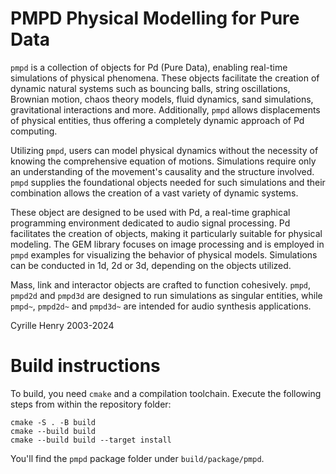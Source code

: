 PMPD Physical Modelling for Pure Data
=====================================

`pmpd` is a collection of objects for Pd (Pure Data), enabling real-time simulations of physical phenomena. These objects facilitate the creation of dynamic natural systems such as bouncing balls, string oscillations, Brownian motion, chaos theory models, fluid dynamics, sand simulations, gravitational interactions and more. Additionally, `pmpd` allows displacements of physical entities, thus offering a completely dynamic approach of Pd computing.

Utilizing `pmpd`, users can model physical dynamics without the necessity of knowing the comprehensive equation of motions. Simulations require only an understanding of the movement's causality and the structure involved. `pmpd` supplies the foundational objects needed for such simulations and their combination allows the creation of a vast variety of dynamic systems.

These object are designed to be used with Pd, a real-time graphical programming environment dedicated to audio signal processing. Pd facilitates the creation of objects, making it particularly suitable for physical modeling. The GEM library focuses on image processing and is employed in `pmpd` examples for visualizing the behavior of physical models. Simulations can be conducted in 1d, 2d or 3d, depending on the objects utilized.

Mass, link and interactor objects are crafted to function cohesively. 
`pmpd`, `pmpd2d` and `pmpd3d` are designed to run simulations as singular entities,
while `pmpd~`, `pmpd2d~` and `pmpd3d~` are intended for audio synthesis applications.

Cyrille Henry 2003-2024

Build instructions
==================

To build, you need `cmake` and a compilation toolchain. Execute the following steps from within the repository folder:

    cmake -S . -B build 
    cmake --build build
    cmake --build build --target install

You'll find the `pmpd` package folder under `build/package/pmpd`.

